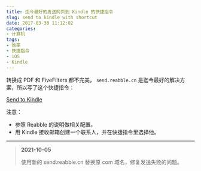 ```yaml
---
title: 迄今最好的发送网页到 Kindle 的快捷指令
slug: send to kindle with shortcut
date: 2017-03-30 11:12:02
categories:
- 计算机
tags:
- 效率
- 快捷指令
- iOS
- Kindle
---
```


转换成 PDF 和 FiveFilters 都不完美， `send.reabble.cn` 是迄今最好的解决方案，所以写了这个快捷指令：

[Send to Kindle](https://www.icloud.com/shortcuts/7335257de252447db732250739929ad4)

注意：

- 参照 Reabble 的说明做相关配置。
- 用 Kindle 接收邮箱创建一个联系人，并在快捷指令里选择他。

---

> **2021-10-05**
>
> 使用新的 send.reabble.cn 替换原 com 域名，修复发送失败的问题。
